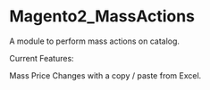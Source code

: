 # Magento2_MassActions

A module to perform mass actions on catalog.

Current Features:

Mass Price Changes with a copy / paste from Excel.

